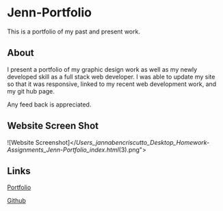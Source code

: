 # Jenn-Portfolio

This is a portfolio of my past and present work.

## About

I present a portfolio of my graphic design work as well as my newly developed skill as a full stack web developer. I was able to update my site so that it was responsive, linked to my recent web development work, and my git hub page. 

Any feed back is appreciated.

## Website Screen Shot

![Website Screenshot]</_Users_jannabencriscutto_Desktop_Homework-Assignments_Jenn-Portfolio_index.html_(3).png">

## Links

[Portfolio](https://jpcreativeworks.github.io/Jenn-Portfolio/)

[Github](https://github.com/jpcreativeworks/Jenn-Portfolio.git)